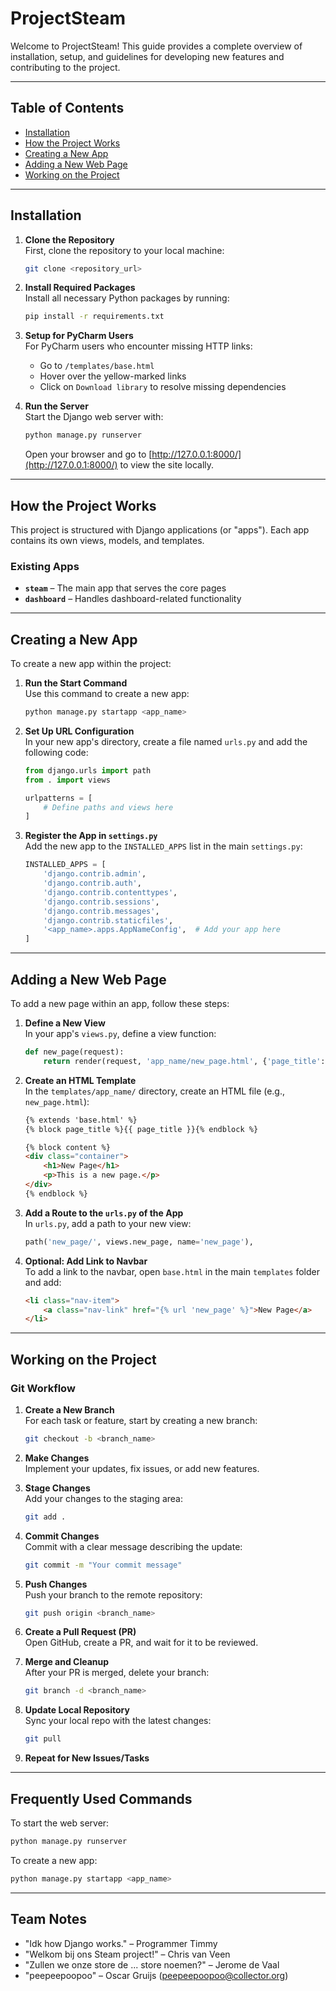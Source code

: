 # ProjectSteam

[//]: # (This file provides all necessary details on working on the project)

Welcome to ProjectSteam! This guide provides a complete overview of installation, setup, and guidelines for developing new features and contributing to the project.

---

## Table of Contents
- [Installation](#installation)
- [How the Project Works](#how-the-project-works)
- [Creating a New App](#creating-a-new-app)
- [Adding a New Web Page](#adding-a-new-web-page)
- [Working on the Project](#working-on-the-project)

---

## Installation

1. **Clone the Repository**  
   First, clone the repository to your local machine:
   ```bash
   git clone <repository_url>
   ```

2. **Install Required Packages**  
   Install all necessary Python packages by running:
   ```bash
   pip install -r requirements.txt
   ```

3. **Setup for PyCharm Users**  
   For PyCharm users who encounter missing HTTP links:
   - Go to `/templates/base.html`
   - Hover over the yellow-marked links
   - Click on `Download library` to resolve missing dependencies

4. **Run the Server**  
   Start the Django web server with:
   ```bash
   python manage.py runserver
   ```
   Open your browser and go to [http://127.0.0.1:8000/](http://127.0.0.1:8000/) to view the site locally.

---

## How the Project Works

This project is structured with Django applications (or "apps"). Each app contains its own views, models, and templates.

### Existing Apps
- **`steam`** – The main app that serves the core pages
- **`dashboard`** – Handles dashboard-related functionality

---

## Creating a New App

To create a new app within the project:

1. **Run the Start Command**  
   Use this command to create a new app:
   ```bash
   python manage.py startapp <app_name>
   ```

2. **Set Up URL Configuration**  
   In your new app's directory, create a file named `urls.py` and add the following code:
   ```python
   from django.urls import path
   from . import views

   urlpatterns = [
       # Define paths and views here
   ]
   ```

3. **Register the App in `settings.py`**  
   Add the new app to the `INSTALLED_APPS` list in the main `settings.py`:
   ```python
   INSTALLED_APPS = [
       'django.contrib.admin',
       'django.contrib.auth',
       'django.contrib.contenttypes',
       'django.contrib.sessions',
       'django.contrib.messages',
       'django.contrib.staticfiles',
       '<app_name>.apps.AppNameConfig',  # Add your app here
   ]
   ```

---

## Adding a New Web Page

To add a new page within an app, follow these steps:

1. **Define a New View**  
   In your app's `views.py`, define a view function:
   ```python
   def new_page(request):
       return render(request, 'app_name/new_page.html', {'page_title': 'New Page'})
   ```

2. **Create an HTML Template**  
   In the `templates/app_name/` directory, create an HTML file (e.g., `new_page.html`):
   ```html
   {% extends 'base.html' %}
   {% block page_title %}{{ page_title }}{% endblock %}

   {% block content %}
   <div class="container">
       <h1>New Page</h1>
       <p>This is a new page.</p>
   </div>
   {% endblock %}
   ```

3. **Add a Route to the `urls.py` of the App**  
   In `urls.py`, add a path to your new view:
   ```python
   path('new_page/', views.new_page, name='new_page'),
   ```

4. **Optional: Add Link to Navbar**  
   To add a link to the navbar, open `base.html` in the main `templates` folder and add:
   ```html
   <li class="nav-item">
       <a class="nav-link" href="{% url 'new_page' %}">New Page</a>
   </li>
   ```

---

## Working on the Project

### Git Workflow

1. **Create a New Branch**  
   For each task or feature, start by creating a new branch:
   ```bash
   git checkout -b <branch_name>
   ```

2. **Make Changes**  
   Implement your updates, fix issues, or add new features.

3. **Stage Changes**  
   Add your changes to the staging area:
   ```bash
   git add .
   ```

4. **Commit Changes**  
   Commit with a clear message describing the update:
   ```bash
   git commit -m "Your commit message"
   ```

5. **Push Changes**  
   Push your branch to the remote repository:
   ```bash
   git push origin <branch_name>
   ```

6. **Create a Pull Request (PR)**  
   Open GitHub, create a PR, and wait for it to be reviewed.

7. **Merge and Cleanup**  
   After your PR is merged, delete your branch:
   ```bash
   git branch -d <branch_name>
   ```

8. **Update Local Repository**  
   Sync your local repo with the latest changes:
   ```bash
   git pull
   ```

9. **Repeat for New Issues/Tasks**

---

## Frequently Used Commands

To start the web server:
```bash
python manage.py runserver
```

To create a new app:
```bash
python manage.py startapp <app_name>
```

---

## Team Notes

- "Idk how Django works." – Programmer Timmy
- "Welkom bij ons Steam project!" – Chris van Veen
- "Zullen we onze store de ... store noemen?" – Jerome de Vaal
- "peepeepoopoo" – Oscar Gruijs (peepeepoopoo@collector.org)
